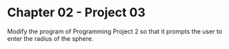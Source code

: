 # Chapter 02 - Project 03

Modify the program of Programming Project 2 so that it prompts the user to 
enter the radius of the sphere.  
